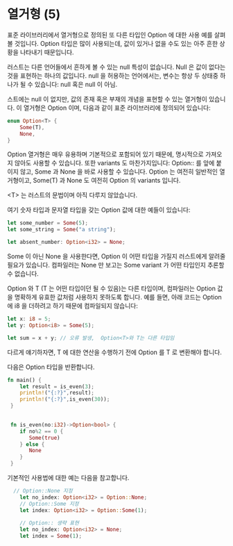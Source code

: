 # 열거형 (5)

표준 라이브러리에서 열거형으로 정의된 또 다른 타입인 Option 에 대한 사용 예를 살펴볼 것입니다. Option 타입은 많이 사용되는데, 값이 있거나 없을 수도 있는 아주 흔한 상황을 나타내기 때문입니다. 


러스트는 다른 언어들에서 흔하게 볼 수 있는 null 특성이 없습니다. Null 은 값이 없다는 것을 표현하는 하나의 값입니다. null 을 허용하는 언어에서는, 변수는 항상 두 상태중 하나가 될 수 있습니다: null 혹은 null 이 아님.



스트에는 null 이 없지만, 값의 존재 혹은 부재의 개념을 표현할 수 있는 열거형이 있습니다. 이 열거형은 Option<T> 이며, 다음과 같이 표준 라이브러리에 정의되어 있습니다:


```rust
enum Option<T> {
    Some(T),
    None,
}
```

Option<T> 열거형은 매우 유용하며 기본적으로 포함되어 있기 때문에, 명시적으로 가져오지 않아도 사용할 수 있습니다. 또한 variants 도 마찬가지입니다: Option:: 를 앞에 붙이지 않고, Some 과 None 을 바로 사용할 수 있습니다. Option<T> 는 여전히 일반적인 열거형이고, Some(T) 과 None 도 여전히 Option<T> 의 variants 입니다.


\<T\> 는 러스트의 문법이며 아직 다루지 않았습니다. 



여기 숫자 타입과 문자열 타입을 갖는 Option 값에 대한 예들이 있습니다:

```rust
let some_number = Some(5);
let some_string = Some("a string");

let absent_number: Option<i32> = None;
```
Some 이 아닌 None 을 사용한다면, Option<T> 이 어떤 타입을 가질지 러스트에게 알려줄 필요가 있습니다. 컴파일러는 None 만 보고는 Some variant 가 어떤 타입인지 추론할 수 없습니다.



Option<T> 와 T (T 는 어떤 타입이던 될 수 있음)는 다른 타입이며, 컴파일러는 Option<T> 값을 명확하게 유효한 값처럼 사용하지 못하도록 합니다. 예를 들면, 아래 코드는 Option<i8> 에 i8 을 더하려고 하기 때문에 컴파일되지 않습니다:

```rust
let x: i8 = 5;
let y: Option<i8> = Some(5);

let sum = x + y; // 오류 발생,  Option<T>와 T는 다른 타입임
```

다르게 얘기하자면, T 에 대한 연산을 수행하기 전에 Option<T> 를 T 로 변환해야 합니다.


다음은 Option 타입을 반환합니다.

```rust
fn main() {
    let result = is_even(3);
    println!("{:?}",result);
    println!("{:?}",is_even(30));
 }

 
 fn is_even(no:i32)->Option<bool> {
    if no%2 == 0 {
       Some(true)
    } else {
       None
    }
 }
 ```

기본적인 사용법에 대한 예는 다음을 참고합니다. 
```rust
  // Option::None 지정
    let no_index: Option<i32> = Option::None;
    // Option::Some 지정 
    let index: Option<i32> = Option::Some(1);
     
    // Option:: 생략 표현
    let no_index: Option<i32> = None;
    let index = Some(1);
```    



